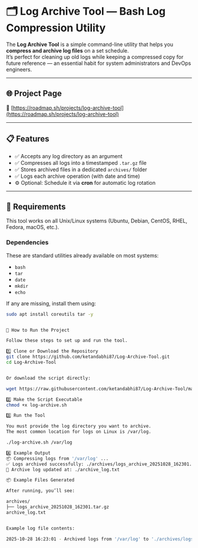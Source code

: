 # 🗂️ Log Archive Tool — Bash Log Compression Utility

The **Log Archive Tool** is a simple command-line utility that helps you **compress and archive log files** on a set schedule.  
It’s perfect for cleaning up old logs while keeping a compressed copy for future reference — an essential habit for system administrators and DevOps engineers.

---

## 🌐 Project Page

🔗 [https://roadmap.sh/projects/log-archive-tool](https://roadmap.sh/projects/log-archive-tool)

---

## 📋 Features

- ✅ Accepts any log directory as an argument
- ✅ Compresses all logs into a timestamped `.tar.gz` file
- ✅ Stores archived files in a dedicated `archives/` folder
- ✅ Logs each archive operation (with date and time)
- ⚙️ Optional: Schedule it via **cron** for automatic log rotation

---

## 🧰 Requirements

This tool works on all Unix/Linux systems (Ubuntu, Debian, CentOS, RHEL, Fedora, macOS, etc.).

### Dependencies

These are standard utilities already available on most systems:
- `bash`
- `tar`
- `date`
- `mkdir`
- `echo`

If any are missing, install them using:
```bash
sudo apt install coreutils tar -y


🚀 How to Run the Project

Follow these steps to set up and run the tool.

1️⃣ Clone or Download the Repository
git clone https://github.com/ketandabhi87/Log-Archive-Tool.git
cd Log-Archive-Tool


Or download the script directly:

wget https://raw.githubusercontent.com/ketandabhi87/Log-Archive-Tool/main/log-archive.sh

2️⃣ Make the Script Executable
chmod +x log-archive.sh

3️⃣ Run the Tool

You must provide the log directory you want to archive.
The most common location for logs on Linux is /var/log.

./log-archive.sh /var/log

4️⃣ Example Output
📦 Compressing logs from '/var/log' ...
✅ Logs archived successfully: ./archives/logs_archive_20251028_162301.tar.gz
📝 Archive log updated at: ./archive_log.txt

📦 Example Files Generated

After running, you’ll see:

archives/
├── logs_archive_20251028_162301.tar.gz
archive_log.txt


Example log file contents:

2025-10-28 16:23:01 - Archived logs from '/var/log' to './archives/logs_archive_20251028_162301.tar.gz'
